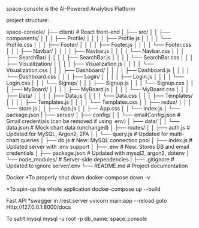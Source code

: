 space-console is the AI-Powered Analytics Platform

project structure:

space-console/
├── client/             # React front-end
│   ├── src/
│   │   ├── components/
│   │   │   ├── Profile/
│   │   │   │   ├── Profile.js
│   │   │   │   └── Profile.css
│   │   │   ├── Footer/
│   │   │   │   ├── Footer.js
│   │   │   │   └── Footer.css
│   │   │   ├── Navbar/
│   │   │   │   ├── Navbar.js
│   │   │   │   └── Navbar.css
│   │   │   ├── SearchBar/
│   │   │   │   ├── SearchBar.js
│   │   │   │   └── SearchBar.css
│   │   │   ├── Visualization/
│   │   │   │   ├── Visualization.js
│   │   │   │   └── Visualization.css
│   │   │   ├── Dashboard/
│   │   │   │   ├── Dashboard.js
│   │   │   │   └── Dashboard.css
│   │   │   ├── Login/
│   │   │   │   ├── Login.js
│   │   │   │   └── Login.css
│   │   │   └── Signup/
│   │   │       ├── Signup.js
│   │   │       └── Signup.css
│   │   │   ├── MyBoard/
│   │   │   │   ├── MyBoard.js
│   │   │   │   └── MyBoard.css
│   │   │   ├── Data/
│   │   │   │   ├── Data.js
│   │   │   │   └── Data.css
│   │   │   ├── Templates/
│   │   │   │   ├── Templates.js
│   │   │   │   └── Templates.css
│   │   ├── redux/
│   │   │   └── store.js
│   │   ├── App.js
│   │   ├── App.css
│   │   └── index.js
│   └── package.json
|
├── server/
│   ├── config/
│   │   └── emailConfig.json    # Gmail credentials (can be removed if using .env)
│   ├── data/
│   │   └── data.json           # Mock chart data (unchanged)
│   ├── routes/
│   │   ├── auth.js             # Updated for MySQL, Argon2, 2FA
│   │   └── query.js            # Updated for multi-chart queries
│   ├── db.js                   # New: MySQL connection pool
│   ├── index.js                # Updated server with .env support
│   ├── .env                    # New: Stores DB and email credentials
│   ├── package.json            # Updated with mysql2, argon2, dotenv
│   └── node_modules/           # Server-side dependencies
|
├── .gitignore                  # Updated to ignore server/.env
└── README.md                   # Project documentation

Docker
*To properly shut down
docker-compose down -v

*To spin-up the whole application
docker-compose up --build

Fast API
*swagger
in /rest.server
uvicorn main:app --reload
goto Http://127.0.0.1:8000/docs

To satrt mysql
mysql -u root -p
db_name: space_console